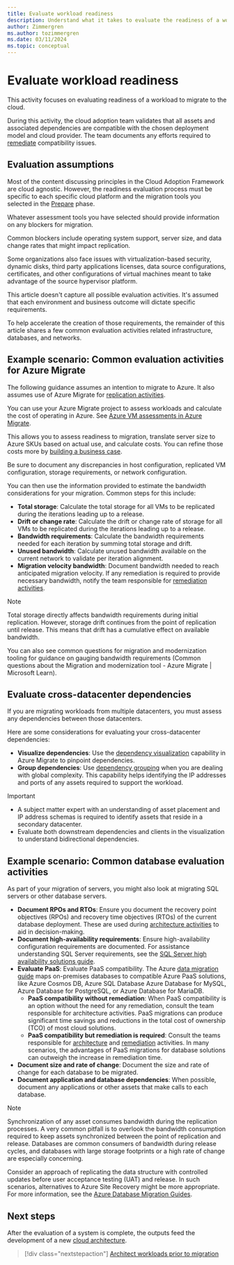 ```yaml
---
title: Evaluate workload readiness
description: Understand what it takes to evaluate the readiness of a workload to migrate to the cloud. You learn how to validate all assets and associated dependencies.
author: Zimmergren
ms.author: tozimmergren
ms.date: 03/11/2024
ms.topic: conceptual
---
```


# Evaluate workload readiness

This activity focuses on evaluating readiness of a workload to migrate to the cloud.

During this activity, the cloud adoption team validates that all assets and associated dependencies are compatible with the chosen deployment model and cloud provider. The team documents any efforts required to [remediate](../deploy/remediate.md) compatibility issues.

## Evaluation assumptions

Most of the content discussing principles in the Cloud Adoption Framework are cloud agnostic. However, the readiness evaluation process must be specific to each specific cloud platform and the migration tools you selected in the [Prepare](../prepare/index.md) phase.

Whatever assessment tools you have selected should provide information on any blockers for migration.

Common blockers include operating system support, server size, and data change rates that might impact replication.

Some organizations also face issues with virtualization-based security, dynamic disks, third party applications licenses, data source configurations, certificates, and other configurations of virtual machines meant to take advantage of the source hypervisor platform.

This article doesn't capture all possible evaluation activities. It's assumed that each environment and business outcome will dictate specific requirements.

To help accelerate the creation of those requirements, the remainder of this article shares a few common evaluation activities related infrastructure, databases, and networks.

## Example scenario: Common evaluation activities for Azure Migrate

The following guidance assumes an intention to migrate to Azure. It also assumes use of Azure Migrate for [replication activities](../deploy/replicate.md).

You can use your Azure Migrate project to assess workloads and calculate the cost of operating in Azure. See [Azure VM assessments in Azure Migrate](/azure/migrate/concepts-assessment-calculation). 

This allows you to assess readiness to migration, translate server size to Azure SKUs based on actual use, and calculate costs. You can refine those costs more by [building a business case](/azure/migrate/concepts-business-case-calculation).

Be sure to document any discrepancies in host configuration, replicated VM configuration, storage requirements, or network configuration.

You can then use the information provided to estimate the bandwidth considerations for your migration. Common steps for this include:

- **Total storage**: Calculate the total storage for all VMs to be replicated during the iterations leading up to a release.
- **Drift or change rate**: Calculate the drift or change rate of storage for all VMs to be replicated during the iterations leading up to a release.
- **Bandwidth requirements**: Calculate the bandwidth requirements needed for each iteration by summing total storage and drift.
- **Unused bandwidth**: Calculate unused bandwidth available on the current network to validate per iteration alignment.
- **Migration velocity bandwidth**: Document bandwidth needed to reach anticipated migration velocity. If any remediation is required to provide necessary bandwidth, notify the team responsible for [remediation activities](../deploy/remediate.md).

> [!NOTE]
> Total storage directly affects bandwidth requirements during initial replication. However, storage drift continues from the point of replication until release. This means that drift has a cumulative effect on available bandwidth.
>
> You can also see common questions for migration and modernization tooling for guidance on gauging bandwidth requirements (Common questions about the Migration and modernization tool - Azure Migrate | Microsoft Learn).

## Evaluate cross-datacenter dependencies

If you are migrating workloads from multiple datacenters, you must assess any dependencies between those datacenters.

Here are some considerations for evaluating your cross-datacenter dependencies:

- **Visualize dependencies**: Use the [dependency visualization](/azure/migrate/concepts-dependency-visualization) capability in Azure Migrate to pinpoint dependencies.
- **Group dependencies**: Use [dependency grouping](/azure/migrate/how-to-create-group-machine-dependencies) when you are dealing with global complexity. This capability helps identifying the IP addresses and ports of any assets required to support the workload.

> [!IMPORTANT]
>
> - A subject matter expert with an understanding of asset placement and IP address schemas is required to identify assets that reside in a secondary datacenter.
> - Evaluate both downstream dependencies and clients in the visualization to understand bidirectional dependencies.

## Example scenario: Common database evaluation activities

As part of your migration of servers, you might also look at migrating SQL servers or other database servers.  

- **Document RPOs and RTOs**: Ensure you document the recovery point objectives (RPOs) and recovery time objectives (RTOs) of the current database deployment. These are used during [architecture activities](./architect.md) to aid in decision-making.
- **Document high-availability requirements**: Ensure high-availability configuration requirements are documented. For assistance understanding SQL Server requirements, see the [SQL Server high availability solutions guide](/sql/database-engine/sql-server-business-continuity-dr).
- **Evaluate PaaS**: Evaluate PaaS compatibility. The Azure [data migration guide](/data-migration/) maps on-premises databases to compatible Azure PaaS solutions, like Azure Cosmos DB, Azure SQL Database Azure Database for MySQL, Azure Database for PostgreSQL, or Azure Database for MariaDB.
  - **PaaS compatibility without remediation**: When PaaS compatibility is an option without the need for any remediation, consult the team responsible for architecture activities. PaaS migrations can produce significant time savings and reductions in the total cost of ownership (TCO) of most cloud solutions.
  - **PaaS compatibility but remediation is required**: Consult the teams responsible for [architecture](../assess/architect.md) and [remediation](../deploy/remediate.md) activities. In many scenarios, the advantages of PaaS migrations for database solutions can outweigh the increase in remediation time.
- **Document size and rate of change**: Document the size and rate of change for each database to be migrated.
- **Document application and database dependencies**: When possible, document any applications or other assets that make calls to each database.

> [!NOTE]
> Synchronization of any asset consumes bandwidth during the replication processes. A very common pitfall is to overlook the bandwidth consumption required to keep assets synchronized between the point of replication and release. Databases are common consumers of bandwidth during release cycles, and databases with large storage footprints or a high rate of change are especially concerning.
>
> Consider an approach of replicating the data structure with controlled updates before user acceptance testing (UAT) and release. In such scenarios, alternatives to Azure Site Recovery might be more appropriate. For more information, see the [Azure Database Migration Guides](/data-migration/).

## Next steps

After the evaluation of a system is complete, the outputs feed the development of a new [cloud architecture](./architect.md).

> [!div class="nextstepaction"]
> [Architect workloads prior to migration](./architect.md)
